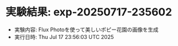 # 実験結果: exp-20250717-235602
- 実験内容: Flux Photoを使って美しいポピー花園の画像を生成
- 実行日時: Thu Jul 17 23:56:03 UTC 2025

